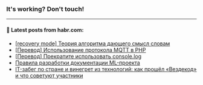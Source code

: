 ### It's working? Don't touch!

---
<!--
#### 🛠️ Technical stack:

![C++](https://img.shields.io/badge/C++-informational?logo=c%2B%2B&style=flat&logoColor=white&color=9C033A)
![Java](https://img.shields.io/badge/Java-informational?logo=java&style=flat&logoColor=white&color=007396)
![Kotlin](https://img.shields.io/badge/Kotlin-informational?logo=Kotlin&style=flat&logoColor=white&color=0095D5)
![JS](https://img.shields.io/badge/JS-informational?logo=javaScript&style=flat&logoColor=black&color=F7Df1E) <br>
![HTML5](https://img.shields.io/badge/HTML5-informational?logo=html5&style=flat&logoColor=white&color=E34F26)
![CSS3](https://img.shields.io/badge/CSS3-informational?logo=css3&style=flat&logoColor=white&color=157286)
![Sass](https://img.shields.io/badge/Saas-informational?logo=sass&style=flat&logoColor=white&color=hotpink)
![PHP](https://img.shields.io/badge/PHP-informational?logo=php&style=flat&logoColor=white&color=777BB4) <br>
![WebPAck](https://img.shields.io/badge/WebPack-informational?logo=webPack&style=flat&logoColor=white&color=FF6F00)
![Bootstrap](https://img.shields.io/badge/Bootstrap-informational?logo=Bootstrap&style=flat&logoColor=white&color=7952B3)
![MySQL](https://img.shields.io/badge/MySQL-informational?logo=MySQL&style=flat&logoColor=white&color=00f) <br>
![NodeJS](https://img.shields.io/badge/NodeJS-informational?logo=node.js&style=flat&logoColor=white&color=43853D)
![Spring](https://img.shields.io/badge/Spring-informational?logo=Spring&style=flat&logoColor=white&color=0A9EDC)
![Angular](https://img.shields.io/badge/Vue-informational?logo=vue.js&style=flat&logoColor=white&color=red)
![Git](https://img.shields.io/badge/Git-informational?logo=git&style=flat&logoColor=white&color=darkorange)

___
-->

#### 💬 Latest posts from habr.com:

<!-- BLOG-POST-LIST:START -->
- [[recovery mode] Теория алгоритма дающего смысл словам](https://habr.com/ru/post/676770/?utm_source=habrahabr&utm_medium=rss&utm_campaign=676770)
- [[Перевод] Использование протокола MQTT в PHP](https://habr.com/ru/post/676284/?utm_source=habrahabr&utm_medium=rss&utm_campaign=676284)
- [[Перевод] Прекратите использовать console.log](https://habr.com/ru/post/676738/?utm_source=habrahabr&utm_medium=rss&utm_campaign=676738)
- [Правила разработки документации ML-проекта](https://habr.com/ru/post/676716/?utm_source=habrahabr&utm_medium=rss&utm_campaign=676716)
- [IT-забег по стране и винегрет из технологий: как прошёл «Вездекод» и что советуют участники](https://habr.com/ru/post/676694/?utm_source=habrahabr&utm_medium=rss&utm_campaign=676694)
<!-- BLOG-POST-LIST:END -->
